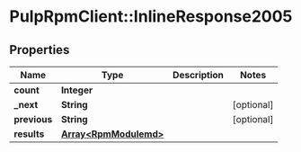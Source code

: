 # PulpRpmClient::InlineResponse2005

## Properties
Name | Type | Description | Notes
------------ | ------------- | ------------- | -------------
**count** | **Integer** |  | 
**_next** | **String** |  | [optional] 
**previous** | **String** |  | [optional] 
**results** | [**Array&lt;RpmModulemd&gt;**](RpmModulemd.md) |  | 


